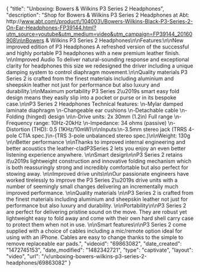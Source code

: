 {
    "title": "Unboxing: Bowers & Wilkins P3 Series 2 Headphones",
    "description": "Shop for Bowers & Wilkins P3 Series 2 Headphones at Abt: http:\/\/www.abt.com\/product\/104003\/Bowers-Wilkins-Black-P3-Series-2-On-Ear-Headphones-FP39144.html?utm_source=youtube&utm_medium=video&utm_campaign=FP39144_20160908\n\nBowers & Wilkins P3 Series 2 Headphones\n\nFeatures:\n\nNew improved edition of P3 Headphones A refreshed version of the successful and highly portable P3 headphones with a new premium leather finish. \n\nImproved Audio To deliver natural-sounding response and exceptional clarity for headphones this size we redesigned the driver including a unique damping system to control diaphragm movement.\n\nQuality materials P3 Series 2 is crafted from the finest materials including aluminium and sheepskin leather not just for performance but also luxury and durability.\n\nMaximum portability P3 Series 2\u2019s smart easy fold design means they easily slip into a pocket or purse or in its bespoke case.\n\nP3 Series 2 Headphones Technical features: \n-Mylar damped laminate diaphragm \n-Changeable ear cushions \n-Detachable cable \n-Folding (hinged) design \n\n-Drive units: 2x 30mm (1.2in) Full range \n-Frequency range: 10Hz-20kHz \n-Impedance: 34 ohms (passive) \n-Distortion (THD): 0.5 (1KHz\/10mW)\n\nInputs:\n-3.5mm stereo jack (TRRS 4-pole CTIA spec.)\n-(TRS 3-pole unbalanced stereo spec.)\n\nWeight: 130g \n\nBetter performance \n\nThanks to improved internal engineering and better acoustics the leather-cladP3Series 2 lets you enjoy an even better listening experience anywhere. \n\nSmart design\n\nP3 Series 2 retains it\u2019s lightweight construction and innovative folding mechanism which is both reassuringly strong and incredibly comfortable but also perfect for stowing away.  \n\nImproved drive units\n\nOur passionate engineers have worked tirelessly to improve the P3 Series 2\u2019s drive units with a number of seemingly small changes delivering an incrementally much improved performance.  \n\nQuality materials \n\nP3 Series 2 is crafted from the finest materials including aluminium and sheepskin leather not just for performance but also luxury and durability. \n\nPortability\n\nP3 Series 2 are perfect for delivering pristine sound on the move. They are robust yet lightweight easy to fold away and come with their own hard shell carry case to protect them when not in use.  \n\nSmart features\n\nP3 Series 2 come supplied with a choice of cables including a mic\/remote option ideal for using with an iPhone. Cables are easy to change thanks to the simple to remove replaceable ear pads.",
    "videoid": "69863082",
    "date_created": "1472745153",
    "date_modified": "1482342721",
    "type": "captivate",
    "layout": "video",
    "url": "\/v\/unboxing-bowers-wilkins-p3-series-2-headphones\/69863082"
}